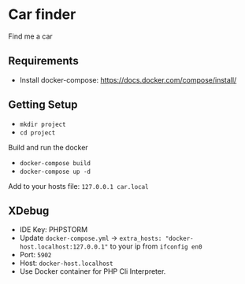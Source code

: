 # Car finder

Find me a car

## Requirements

- Install docker-compose: https://docs.docker.com/compose/install/

## Getting Setup

- `mkdir project`
- `cd project`

Build and run the docker

- `docker-compose build`
- `docker-compose up -d`

Add to your hosts file: `127.0.0.1 car.local`

## XDebug

- IDE Key: PHPSTORM
- Update `docker-compose.yml` -> `extra_hosts: "docker-host.localhost:127.0.0.1"` to your ip from `ifconfig en0`
- Port: `5902`
- Host: `docker-host.localhost`
- Use Docker container for PHP Cli Interpreter.
